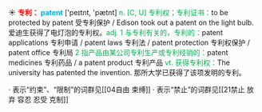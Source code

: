 ☀ <font color="red">**专利：**</font>
<font color="sky blue">**patent**</font> ['peɪtnt, 'pætnt] 
<font color="#00b050">n. [C, U] 专利权；专利证书：</font>to be protected by patent 受专利保护 / Edison took out a patent on the light bulb. 爱迪生获得了电灯泡的专利权。<font color="#00b050">adj. 1 与专利有关的，专利的：</font>patent applications 专利申请 / patent laws 专利法 / patent protection 专利权保护 / patent office 专利局 <font color="#00b050">2 指产品由某公司专利生产或专利经销的：</font>patent medicines 专利药品 / a patent product 专利产品 <font color="#00b050">vt. 获得专利权：</font>The university has patented the invention. 那所大学已获得了该项发明的专利。

· 表示“约束”、“限制”的词群见[[04自由 束缚]]
· 表示“禁止”的词群见[[21禁止 放弃 容忍 忍受 克制]]
